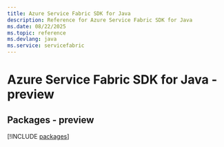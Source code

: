 ```yaml
---
title: Azure Service Fabric SDK for Java
description: Reference for Azure Service Fabric SDK for Java
ms.date: 08/22/2025
ms.topic: reference
ms.devlang: java
ms.service: servicefabric
---
```

# Azure Service Fabric SDK for Java - preview
## Packages - preview
[!INCLUDE [packages](service-fabric-index.md)]